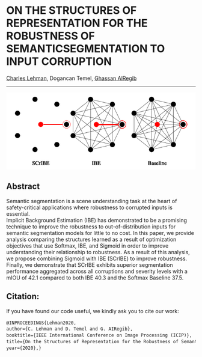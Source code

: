 # ON THE STRUCTURES OF REPRESENTATION FOR THE ROBUSTNESS OF SEMANTICSEGMENTATION TO INPUT CORRUPTION

[Charles Lehman](https://charlielehman.github.io/), Dogancan Temel, [Ghassan AlRegib](http://www.ghassanalregib.com)

--------

<p align="center">
<img src="https://github.com/charlieLehman/segmentation_corruption/blob/master/resources/scribe.png" alt="Semantic Segmentation">
</p>


## Abstract
Semantic segmentation is a scene understanding task  at the heart of safety-critical applications where robustness to corrupted inputs is essential.  
Implicit Background Estimation (IBE) has demonstrated to be a promising technique to improve the robustness to out-of-distribution inputs for semantic segmentation models for little to no cost.
In this paper, we provide analysis comparing the structures learned as a result of optimization objectives that use Softmax, IBE, and Sigmoid in order to improve understanding their relationship to robustness.
As a result of this analysis, we propose combining Sigmoid with IBE (SCrIBE) to improve robustness.
Finally, we demonstrate that SCrIBE exhibits superior segmentation performance aggregated across all corruptions and severity levels with a mIOU of 42.1 compared to both IBE 40.3 and the Softmax Baseline 37.5.


## Citation: 
If you have found our code useful, we kindly ask you to cite our work: 
```tex
@INPROCEEDINGS{Lehman2020,
author={C. Lehman and D. Temel and G. AIRegib},
booktitle={IEEE International Conference on Image Processing (ICIP)},
title={On the Structures of Representation for the Robustness of Semantic Segmentation to Input Corruption},
year={2020},}
```

